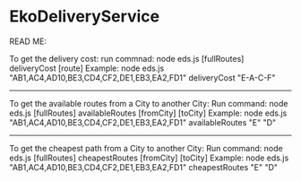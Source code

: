 # EkoDeliveryService

READ ME:

To get the delivery cost: 
	run commnad: node eds.js [fullRoutes] deliveryCost [route]
	Example: node eds.js "AB1,AC4,AD10,BE3,CD4,CF2,DE1,EB3,EA2,FD1" deliveryCost "E-A-C-F"

----------

To get the available routes from a City to another City:
	Run command: node eds.js [fullRoutes] availableRoutes [fromCity] [toCity]
	Example: node eds.js "AB1,AC4,AD10,BE3,CD4,CF2,DE1,EB3,EA2,FD1" availableRoutes "E" "D"
	
----------

To get the cheapest path from a City to another City:
	Run command: node eds.js [fullRoutes] cheapestRoutes [fromCity] [toCity]
	Example: node eds.js "AB1,AC4,AD10,BE3,CD4,CF2,DE1,EB3,EA2,FD1" cheapestRoutes "E" "D"
